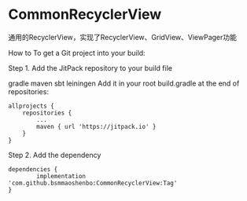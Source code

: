 # CommonRecyclerView
通用的RecyclerView，实现了RecyclerView、GridView、ViewPager功能

How to
To get a Git project into your build:

Step 1. Add the JitPack repository to your build file

gradle
maven
sbt
leiningen
Add it in your root build.gradle at the end of repositories:

	allprojects {
		repositories {
			...
			maven { url 'https://jitpack.io' }
		}
	}
Step 2. Add the dependency

	dependencies {
	        implementation 'com.github.bsmmaoshenbo:CommonRecyclerView:Tag'
	}
